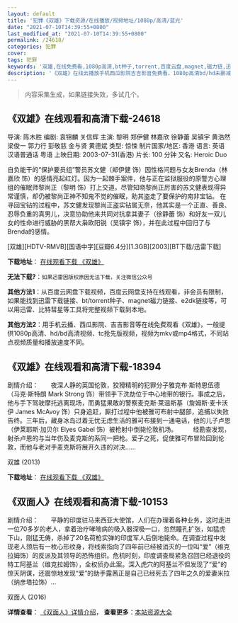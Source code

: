 ```yaml
---
layout: default
title: '犯罪《双雄》下载资源/在线播放/视频地址/1080p/高清/蓝光'
date: "2021-07-10T14:39:55+0800"
last_modified_at: "2021-07-10T14:39:55+0800"
permalink: /24618/
categories: 犯罪
cover:
tags: 犯罪
keywords: '双雄,在线免费看,1080p高清,bt种子,torrent,百度云盘,magnet,磁力链,迅雷下载资源'
description: '《双雄》在线云播放手机西瓜影院吉吉影音免费看，1080p高清bd/hd未删减完整版和tc抢先枪版，mkv/mp4格式，附带bt/torrent种子、magnet/磁力链、百度云盘、网盘资源迅雷下载链接'
---
```


>内容采集生成，如果链接失效，多试几个。


## 《双雄》在线观看和高清下载-24618

导演: 陈木胜 编剧: 袁锦麟 关信辉 主演: 黎明 郑伊健 林嘉欣 徐静蕾 吴镇宇 黄浩然 梁俊一 郭力行 彭敬慈 金与贤 黄德斌 类型: 惊悚 制片国家/地区: 香港 语言: 英语 汉语普通话 粤语 上映日期: 2003-07-31(香港) 片长: 100 分钟 又名: Heroic Duo

自负能干的“保护要员组”警员苏文健（郑伊健 饰）因性格问题与女友Brenda（林嘉欣 饰）的感情亮起红灯。因为一起棘手案件，他与正在监狱服役的原警方心理组的催眠师黎尚正（黎明 饰）打上交道。尽管知晓黎尚正厉害的苏文健表现得异常谨慎，却仍被黎尚正神不知鬼不觉的催眠，助其盗走了要保护的南非宝钻。 在寻回宝钻的过程中，苏文健发现黎尚正盗实钻属无奈，他其实是一个正直、善良、忍辱负重的真男儿，决意协助他来共同对抗拿其妻子（徐静蕾 饰）和好友一双儿女的性命进行威胁的黑帮大枭欧阳锐（吴镇宇 饰），并在此过程中回归了与Brenda的感情。


[双雄][HDTV-RMVB][国语中字][豆瓣6.4分][1.3GB][2003][BT下载/迅雷下载]

**下载地址**： [在线观看下载 《双雄》](https://www.btdx8.com/torrent/heroic_duo_2003.html) 


**无法下载?**：`如果迅雷因版权原因无法下载，关注微信公众号 `

**其他方法1**：从百度云网盘下载视频，百度云网盘支持在线观看，非会员有限制，如果能找到迅雷下载链接、bt/torrent种子、magnet磁力链接、e2dk链接等，可以用迅雷、比特彗星等工具将完整视频下载到本地。

**其他方法2**：用手机云播、西瓜影院、吉吉影音等在线免费观看《双雄》，一般提供1080p高清、hd/bd高清视频、tc抢先版视频，视频为mkv或mp4格式，不同站点视频质量和播放速度不同。


## 《双雄》在线观看和高清下载-18394

剧情介绍：　　夜深人静的英国伦敦，狡猾精明的犯罪分子雅克布·斯特恩伍德（马克·斯特朗 Mark Strong 饰）带领手下洗劫位于中心地带的银行。事成之后，他与手下驾驶摩托逃离现场，而勇猛果敢的警察麦克斯·莱温斯基（詹姆斯·麦卡沃伊 James McAvoy 饰）只身追赶，厮打过程中他被雅可布射中腿部，追捕以失败告终。三年后，藏身冰岛过着无忧无虑生活的雅可布接到一通电话，他的儿子卢恩（伊莱耶斯·加贝尔 Elyes Gabel 饰）被枪射中倒毙伦敦机场。  　　经勘查发现，射杀卢恩的与当年伤及麦克斯的系同一把枪。爱子之死，促使雅可布冒险回到伦敦，而他与老对手麦克斯将展开久违的对决……


双雄 (2013)

**下载地址**： [在线观看下载 《双雄》](https://www.btbtdy.me/btdy/dy2980.html) 


## 《双面人》在线观看和高清下载-10153

剧情介绍：　　平静的印度驻马来西亚大使馆，人们在办理着各种业务，这时走进一位70多岁的老人，拿着治疗哮喘病的吸入器深吸一口，忽然瞳孔扩张，如猛虎下山，刚猛无俦，杀掉了20名荷枪实弹的印度军人后倒地毙命。在调查过程中发现老人颈后有一枚心形纹身，将线索指向了四年前已经被消灭的一位叫“爱”（维克拉姆饰）的反派及其领导的恐怖组织。危机时刻，印度调查局紧急召回已经退役的特工阿基兰（维克拉姆饰），全权侦办此案。深入虎穴的阿基兰不但发现了“爱”的惊天阴谋，还震惊地发现“爱”的助手露茜正是自己已经死去了四年之久的爱妻米拉（纳彦塔拉饰）…


双面人 (2016)

**详情查看**： [《双面人》详情介绍](/movie/10153/)， **查看更多**：[本站资源大全](/movie/t/all/)

